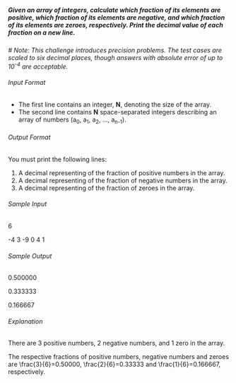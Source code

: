 ##### Given an array of integers, calculate which fraction of its elements are positive, which fraction of its elements are negative, and which fraction of its elements are zeroes, respectively. Print the decimal value of each fraction on a new line.

*# Note: This challenge introduces precision problems. The test cases are scaled to six decimal places, though answers with absolute error of up to 10<sup>-4</sup> are acceptable.*

###### Input Format

* The first line contains an integer, __N__, denoting the size of the array.
* The second line contains __N__ space-separated integers describing an array of numbers (a<sub>0</sub>, a<sub>1</sub>, a<sub>2</sub>, ..., a<sub>n-1</sub>).

###### Output Format

You must print the following  lines:

1. A decimal representing of the fraction of positive numbers in the array.
2. A decimal representing of the fraction of negative numbers in the array.
3. A decimal representing of the fraction of zeroes in the array.

###### Sample Input

6

-4 3 -9 0 4 1         

###### Sample Output

0.500000

0.333333

0.166667

###### Explanation

There are 3 positive numbers, 2 negative numbers, and 1 zero in the array.

The respective fractions of positive numbers, negative numbers and zeroes are \frac{3}{6}=0.50000, \frac{2}{6}=0.33333 and \frac{1}{6}=0.166667, respectively.
